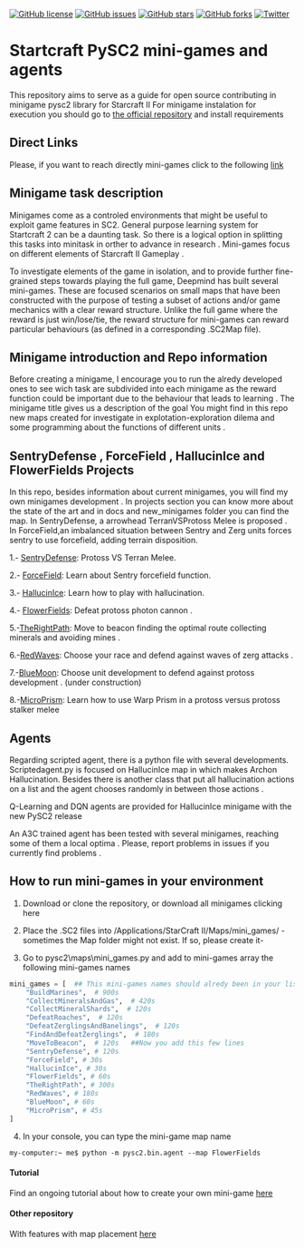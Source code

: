 
[![GitHub license](https://img.shields.io/github/license/SoyGema/Startcraft_pysc2_minigames.svg)](https://github.com/SoyGema/Startcraft_pysc2_minigames/blob/master/LICENSE)
[![GitHub issues](https://img.shields.io/github/issues/SoyGema/Startcraft_pysc2_minigames.svg)](https://github.com/SoyGema/Startcraft_pysc2_minigames/issues)
[![GitHub stars](https://img.shields.io/github/stars/SoyGema/Startcraft_pysc2_minigames.svg)](https://github.com/SoyGema/Startcraft_pysc2_minigames/stargazers)
[![GitHub forks](https://img.shields.io/github/forks/SoyGema/Startcraft_pysc2_minigames.svg)](https://github.com/SoyGema/Startcraft_pysc2_minigames/network)
[![Twitter](https://img.shields.io/twitter/url/https/github.com/SoyGema/Startcraft_pysc2_minigames.svg?style=social)](https://twitter.com/intent/tweet?text=Pysc2_mini-games_by_@SoyGema:&url=https%3A%2F%2Fgithub.com%2FSoyGema%2FStartcraft_pysc2_minigames)

# Startcraft PySC2 mini-games and agents 
This repository aims to serve as a guide for open source contributing in minigame pysc2 library for Starcraft II
For minigame instalation for execution you should go to [the official repository](https://github.com/deepmind/pysc2) and install requirements

## Direct Links 
Please, if you want to reach directly mini-games click to the following [link](https://github.com/SoyGema/Startcraft_pysc2_minigames/blob/master/zip/mini-games.zip)

## Minigame task description
Minigames come as a controled environments that might be useful to exploit game features in SC2. General purpose learning system for Startcraft 2 can be a daunting task. So there is a logical option in splitting this tasks into minitask in orther to advance in research . Mini-games focus on different elements of Starcraft II Gameplay .

To investigate elements of the game in isolation, and to provide further fine-grained steps towards playing the full game, Deepmind has  built several mini-games. These are focused scenarios on small maps that have been constructed with the purpose of testing a subset of actions and/or game mechanics with a clear reward structure. Unlike the full game where the reward is just win/lose/tie, the reward structure for mini-games can reward particular behaviours (as defined in a corresponding .SC2Map file).

## Minigame introduction and Repo information
Before creating a minigame, I encourage you to run the alredy developed ones to see wich task are subdivided into each minigame as the reward function could be important due to the behaviour that leads to learning . The minigame title gives us a description of the goal 
You might find in this repo new maps created for investigate in explotation-exploration dilema and some programming about the functions of different units .

## SentryDefense , ForceField , HallucinIce  and FlowerFields Projects 

In this repo, besides information about current minigames, you will find my own minigames development . 
In projects section you can know more about the state of the art and in docs and new_minigames folder you can find the map.
In SentryDefense, a arrowhead TerranVSProtoss Melee is proposed .
In ForceField,an imbalanced situation between Sentry and Zerg units forces sentry to use forcefield, adding terrain disposition.

1.- [SentryDefense](https://github.com/SoyGema/Startcraft_pysc2_minigames/tree/master/new_minigames/SentryDefense): Protoss VS Terran Melee.

2.- [ForceField](https://github.com/SoyGema/Startcraft_pysc2_minigames/tree/master/new_minigames/SentryForceField): Learn about Sentry forcefield function. 

3.- [HallucinIce](https://github.com/SoyGema/Startcraft_pysc2_minigames/tree/master/new_minigames/SentryHallucination): Learn how to play with hallucination. 

4.- [FlowerFields](https://github.com/SoyGema/Startcraft_pysc2_minigames/tree/master/new_minigames/FlowerFields): Defeat protoss photon cannon . 

5.-[TheRightPath](https://github.com/SoyGema/Startcraft_pysc2_minigames/tree/master/new_minigames/TheRightPath): Move to beacon finding the optimal route collecting minerals and avoiding mines .

6.-[RedWaves](https://github.com/SoyGema/Startcraft_pysc2_minigames/tree/master/new_minigames/RedWaves): Choose your race and defend against waves of zerg attacks .

7.-[BlueMoon](https://github.com/SoyGema/Startcraft_pysc2_minigames/tree/master/new_minigames/BlueMoon): Choose unit development to defend against protoss development . (under construction) 

8.-[MicroPrism](https://github.com/SoyGema/Startcraft_pysc2_minigames/tree/master/new_minigames/MicroPrism): Learn how to use Warp Prism in a protoss versus protoss stalker melee 

## Agents
Regarding scripted agent, there is a python file with several developments. Scriptedagent.py is focused on HallucinIce map in which makes Archon Hallucination. Besides there is another class that put all hallucination actions on a list and the agent chooses randomly in between those actions .

Q-Learning and DQN agents are provided for HallucinIce minigame with the new  PySC2 release 

An A3C trained agent has been tested with several minigames, reaching some of them a local optima . 
Please, report problems in issues if you currently find problems .

## How to run mini-games in your environment 

1. Download or clone the repository, or download all minigames clicking here

2. Place the .SC2 files into /Applications/StarCraft II/Maps/mini_games/  -sometimes the Map folder might not exist. If so, please create it-

3. Go to pysc2\maps\mini_games.py and add to mini-games array the following mini-games names 

```python
mini_games = [  ## This mini-games names should alredy been in your list
    "BuildMarines",  # 900s
    "CollectMineralsAndGas",  # 420s
    "CollectMineralShards",  # 120s
    "DefeatRoaches",  # 120s
    "DefeatZerglingsAndBanelings",  # 120s
    "FindAndDefeatZerglings",  # 180s
    "MoveToBeacon",  # 120s   ##Now you add this few lines 
    "SentryDefense", # 120s
    "ForceField", # 30s
    "HallucinIce", # 30s
    "FlowerFields", # 60s
    "TheRightPath", # 300s
    "RedWaves", # 180s
    "BlueMoon", # 60s
    "MicroPrism", # 45s
]
```
4. In your console, you can type the mini-game map name 

```console
my-computer:~ me$ python -m pysc2.bin.agent --map FlowerFields 
```
      
      
#### Tutorial
Find an ongoing  tutorial about how to create your own mini-game [here](https://github.com/SoyGema/Startcraft_pysc2_minigames/tree/master/docs)

#### Other repository 
With features with map placement [here](https://github.com/ttinies/sc2gameMapRepo)
